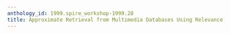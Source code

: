 ```yaml
---
anthology_id: 1999.spire_workshop-1999.28
title: Approximate Retrieval from Multimedia Databases Using Relevance Feedback
---
```

